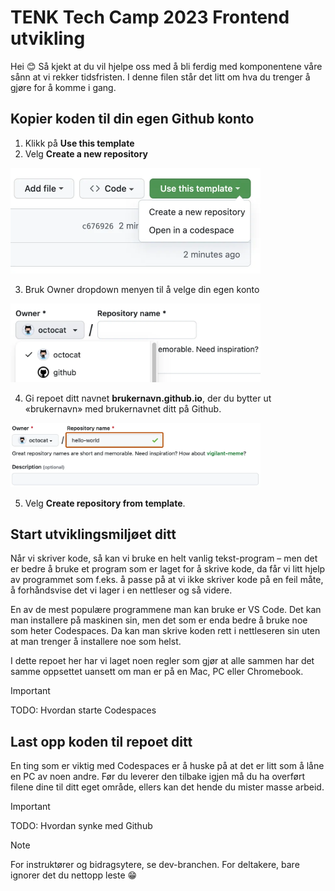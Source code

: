 # TENK Tech Camp 2023 Frontend utvikling

Hei 😊 Så kjekt at du vil hjelpe oss med å bli ferdig med komponentene våre sånn at vi rekker tidsfristen. I denne filen står det litt om hva du trenger å gjøre for å komme i gang.

## Kopier koden til din egen Github konto

1. Klikk på **Use this template**
2. Velg **Create a new repository**

<img alt="" src="docs/use-this-template-button.webp" width="400">

3. Bruk Owner dropdown menyen til å velge din egen konto

<img alt="" src="docs/create-repository-owner.webp" width="400">

4. Gi repoet ditt navnet **brukernavn.github.io**, der du bytter ut «brukernavn» med brukernavnet ditt på Github.

<img alt="" src="docs/create-repository-name.webp" width="400">

5. Velg **Create repository from template**.

## Start utviklingsmiljøet ditt

Når vi skriver kode, så kan vi bruke en helt vanlig tekst-program – men det er bedre å bruke et program som er laget for å skrive kode, da får vi litt hjelp av programmet som f.eks. å passe på at vi ikke skriver kode på en feil måte, å forhåndsvise det vi lager i en nettleser og så videre.

En av de mest populære programmene man kan bruke er VS Code. Det kan man installere på maskinen sin, men det som er enda bedre å bruke noe som heter Codespaces. Da kan man skrive koden rett i nettleseren sin uten at man trenger å installere noe som helst. 

I dette repoet her har vi laget noen regler som gjør at alle sammen har det samme oppsettet uansett om man er på en Mac, PC eller Chromebook.

> [!IMPORTANT]  
> TODO: Hvordan starte Codespaces


## Last opp koden til repoet ditt

En ting som er viktig med Codespaces er å huske på at det er litt som å låne en PC av noen andre. Før du leverer den tilbake igjen må du ha overført filene dine til ditt eget område, ellers kan det hende du mister masse arbeid. 

> [!IMPORTANT]  
> TODO: Hvordan synke med Github

> [!NOTE]  
> For instruktører og bidragsytere, se dev-branchen. For deltakere, bare ignorer det du nettopp leste 😁